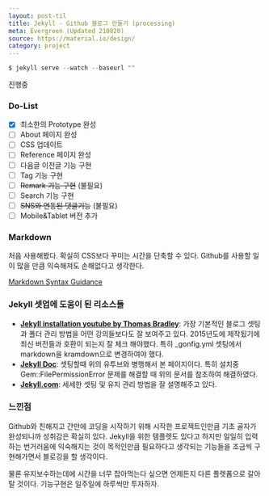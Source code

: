```yaml
---
layout: post-til
title: Jekyll - Github 블로그 만들기 (processing)
meta: Evergreen (Updated 210820)
source: https://material.io/design/
category: project
---
```

```js
$ jekyll serve --watch --baseurl ""
```
진행중
### Do-List
- [x] 최소한의 Prototype 완성
- [ ] About 페이지 완성
- [ ] CSS 업데이트
- [ ] Reference 페이지 완성
- [ ] 다음글 이전글 기능 구현
- [ ] Tag 기능 구현
- [ ] ~~Remark 기능 구현~~ (불필요)
- [ ] Search 기능 구현
- [ ] ~~SNS와 연동된 댓글기능~~ (불필요)
- [ ] Mobile&Tablet 버전 추가

### Markdown
처음 사용해봤다. 확실히 CSS보다 꾸미는 시간을 단축할 수 있다. Github를 사용할 일이 많을 만큼 익숙해져도 손해없다고 생각한다.

[Markdown Syntax Guidance](https://guides.github.com/features/mastering-markdown/)


### Jekyll 셋업에 도움이 된 리소스들

- **[Jekyll installation youtube by Thomas Bradley](https://www.youtube.com/watch?v=oiNVQ9Zjy4o&list=PLWjCJDeWfDdfVEcLGAfdJn_HXyM4Y7_k-)**: 
가장 기본적인 블로그 셋팅과 폴더 관리 방법을 어떤 강의들보다도 잘 보여주고 있다. 2015년도에 제작됬기에 최신 버전들과 호환이 되는지 잘 체크 해야했다. 특히 _gonfig.yml 셋팅에서 markdown을 kramdown으로 변경하여야 했다.
- **[Jekyll Doc](https://jekyllrb-ko.github.io/docs/installation/macos/)**: 셋팅할때 위의 유투브와 병행해서 본 페이지이다. 특히 설치중 Gem::FilePermissionError 문제를 해결할 때 위의 문서를 참조하여 해결하였다.
- **[Jekyll.com](https://jekyllrb.com/docs/)**: 세세한 셋팅 및 유지 관리 방법을 잘 설명해주고 있다.

### 느낀점
Github와 친해지고 간만에 코딩을 시작하기 위해 시작한 프로젝트인만큼 기초 골자가 완성되니까 성취감은 확실히 있다. Jekyll을 위한 템플렛도 있다고 하지만 일일히 입력하는 번거러움에 익숙해지는 것이 목적인만큼 필요하다고 생각되는 기능들을 조금씩 구현해가면서 블로깅을 할 생각이다.

물론 유지보수하는데에 시간을 너무 잡아먹는다 싶으면 언제든지 다른 플렛폼으로 갈아탈 것이다. 기능구현은 일주일에 하루씩만 투자하자.
